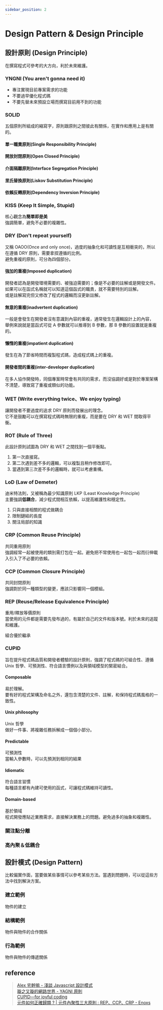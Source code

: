 ```yaml
---
sidebar_position: 2
---
```


# Design Pattern & Design Principle

## 設計原則 (Design Principle)

在撰寫程式可參考的大方向，利於未來維護。

### YNGNI (You aren't gonna need it)

- 專注實現目前專案需求的功能
- 不要過早優化程式碼
- 不要先替未來預設立場而撰寫目前用不到的功能

### SOLID

五個原則所組成的縮寫字，原則跟原則之間彼此有關係，在實作和應用上是有關的。

#### 單一職責原則(Single Responsibility Principle)

#### 開放封閉原則(Open Closed Principle)

#### 介面隔離原則(Interface Segregation Principle)

#### 里氏替換原則(Liskov Substitution Principle)

#### 依賴反轉原則(Dependency Inversion Principle)

### KISS (Keep It Simple, Stupid)

核心觀念為**簡單即是美**<br />強調簡單，避免不必要的複雜性。

### DRY (Don't repeat yourself)

又稱 OAOO(Once and only once)，過度的抽象化和可讀性是互相衝突的，所以在遵循 DRY 原則，需要拿捏遵循的比例。<br />
避免重複的原則，可分為四個部分。

#### 強加的重複(Imposed duplication)

開發者認為是開發環境需要的、被強迫需要的；像是不必要的註解或是開發文件。
如果可以在函式名稱就可以知道這個函式的職責，就不需要特別的註解。<br />
或是註解寫完但又修改了程式的邏輯而沒更新註解。

#### 無意的重複(inadvertent duplication)

一般是會發生在開發者沒有意識到內容的重複，通常發生在邏輯設計上的內容，<br />舉例來說就是當函式可從 A 參數就可以推導到 B 參數，那 B 參數的設置就是重複的。

#### 懶惰的重複(impatient duplication)

發生在為了節省時間而複製程式碼，造成程式碼上的重複。

#### 開發者間的重複(inter-developer duplication)

在多人協作開發時，同個專案時常會有共同的需求，而沒協調好或是對於專案架構不清楚，導致寫了重複或類似的功能。

### WET (Write everything twice、We enjoy typing)

讓開發者不要過度的追求 DRY 原則而發展出的理念。<br />
它不是鼓勵可以在撰寫程式碼時無限的重複，而是要在 DRY 和 WET 間取得平衡。

### ROT (Rule of Three)

此設計原則試圖為 DRY 和 WET 之間找到一個平衡點。

1. 第一次直接寫。
2. 第二次遇到差不多的邏輯，可以複製且稍作修改即可。
3. 當遇到第三次差不多的邏輯時，就可以考慮重構。

### LoD (Law of Demeter)

迪米特法則，又被稱為最少知識原則 LKP (Least Knowledge Principle)<br />
主要強調**低耦合**，減少程式間相互依賴，以提高維護性和穩定性。

1. 只與直接相關的程式做耦合
2. 限制鏈結的長度
3. 關注局部的知識

### CRP (Common Reuse Principle)

共同重用原則<br />
強調經常一起被使用的類別需打包在一起。避免把不常使用也一起包一起而衍伸載入引入了不必要的依賴。

### CCP (Common Closure Principle)

共同封閉原則<br />
強調對於同一種類型的變更，應該只影響同一個模組。

### REP (Reuse/Release Equivalence Principle)

重用/釋放等價原則<br />
當使用的元件都是需要先發布過的，有屬於自己的文件和版本號。利於未來的追蹤和維護。

組合優於繼承

### CUPID

旨在提升程式碼品質和開發者體驗的設計原則，強調了程式碼的可組合性、遵循 Unix 哲學、可預測性、符合語言慣例以及與領域模型的緊密結合。

#### Composable

易於理解。<br />
要有好的程式架構及命名之外，還包含清楚的文件、註解，和保持程式碼風格的一致性。

#### Unix philosophy

Unix 哲學<br />
做好一件事、將複雜任務拆解成一個個小部分。

#### Predictable

可預測性<br />
當輸入參數時，可以先預測到相同的結果

#### Idiomatic

符合語言習慣<br />
每種語言都有內建可使用的函式，可讓程式碼維持可讀性。

#### Domain-based

基於領域<br />
程式開發應貼近業務需求，直接解決業務上的問題。避免過多的抽象和複雜性。

### 關注點分離

### 高內聚＆低耦合

## 設計模式 (Design Pattern)

比較偏實作面，當要做某些事情可以參考某些方法。當遇到問題時，可以從這些方法中找到解決方案。

### 建立範例

物件的建立

### 結構範例

物件與物件的合作關係

### 行為範例

物件與物件的傳遞關係

## reference

> [Alex 宅幹嘛 - 淺談 Javascript 設計模式](https://www.youtube.com/watch?v=2wbX-ZoetF0&list=PLEfh-m_KG4dbCJl3uks6DzLzdkOdmiZpT) <br /> [璇之又璇的網路世界 - YAGNI 原則](https://shawnlin0201.github.io/Methodology/Methodology-003-YAGNI-principle/) <br /> [CUPID—for joyful coding](https://dannorth.net/cupid-for-joyful-coding/) <br /> [元件如何正確歸類 ? | 元件內聚性三大原則 : REP、CCP、CRP - Enoxs](https://devs.tw/post/438)
